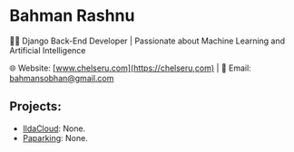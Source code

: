 # Bahman Rashnu

👨‍💻 Django Back-End Developer | Passionate about Machine Learning and Artificial Intelligence

🌐 Website: [www.chelseru.com](https://chelseru,com) | 📧 Email: [bahmansobhan@gmail.com](mailto:bahmansobhan@gmail.com)

## Projects:
- [IldaCloud](https://github.com/ibahmman/ildacloud): None.
- [Paparking](https://github.com/ibahmman/paparking): None.

